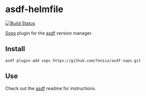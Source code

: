 # asdf-helmfile
[![Build Status](https://travis-ci.org/feniix/asdf-sops.svg?branch=master)](https://travis-ci.org/feniix/asdf-sops)

[Sops](https://github.com/mozilla/sops) plugin for the [asdf](https://github.com/asdf-vm/asdf) version manager.

## Install

```
asdf plugin-add sops https://github.com/feniix/asdf-sops.git
```

## Use

Check out the [asdf](https://github.com/asdf-vm/asdf) readme for instructions.

